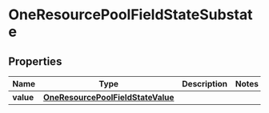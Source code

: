 

# OneResourcePoolFieldStateSubstate


## Properties

| Name | Type | Description | Notes |
|------------ | ------------- | ------------- | -------------|
|**value** | [**OneResourcePoolFieldStateValue**](OneResourcePoolFieldStateValue.md) |  |  |




